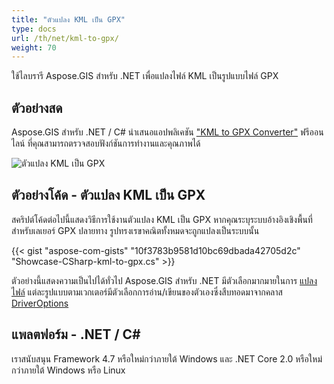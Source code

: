 ```yaml
---
title: "ตัวแปลง KML เป็น GPX"
type: docs
url: /th/net/kml-to-gpx/
weight: 70
---
```


ใช้ไลบรารี Aspose.GIS สำหรับ .NET เพื่อแปลงไฟล์ KML เป็นรูปแบบไฟล์ GPX

## **ตัวอย่างสด**

Aspose.GIS สำหรับ .NET / C# นำเสนอแอปพลิเคชัน ["KML to GPX Converter"](https://products.aspose.app/gis/conversion/kml-to-gpx) ฟรีออนไลน์ ที่คุณสามารถตรวจสอบฟังก์ชันการทำงานและคุณภาพได้

![ตัวแปลง KML เป็น GPX](conversion.png)

## **ตัวอย่างโค้ด - ตัวแปลง KML เป็น GPX**

สคริปต์โค้ดต่อไปนี้แสดงวิธีการใช้งานตัวแปลง KML เป็น GPX หากคุณระบุระบบอ้างอิงเชิงพื้นที่สำหรับเลเยอร์ GPX ปลายทาง รูปทรงเรขาคณิตทั้งหมดจะถูกแปลงเป็นระบบนั้น

{{< gist "aspose-com-gists" "10f3783b9581d10bc69dbada42705d2c" "Showcase-CSharp-kml-to-gpx.cs" >}}

ตัวอย่างนี้แสดงความเป็นไปได้ทั่วไป Aspose.GIS สำหรับ .NET มีตัวเลือกมากมายในการ [แปลงไฟล์](https://docs.aspose.com/gis/net/vector-layers/) แต่ละรูปแบบตามเวกเตอร์มีตัวเลือกการอ่าน/เขียนของตัวเองซึ่งสืบทอดมาจากคลาส [DriverOptions](https://reference.aspose.com/gis/net/aspose.gis/driveroptions)

## **แพลตฟอร์ม - .NET / C#**

เราสนับสนุน Framework 4.7 หรือใหม่กว่าภายใต้ Windows และ .NET Core 2.0 หรือใหม่กว่าภายใต้ Windows หรือ Linux
